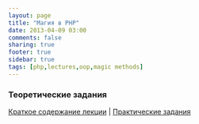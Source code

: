 ```yaml
---
layout: page
title: "Магия в PHP"
date: 2013-04-09 03:00
comments: false
sharing: true
footer: true
sidebar: true
tags: [php,lectures,oop,magic methods]
---
```

### Теоретические задания

[Краткое содержание лекции](09-magic-methods-in-php.html) |
[Практические задания](09-magic-methods-in-php-practical-tasks.html)
